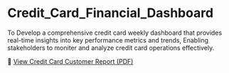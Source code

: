 # Credit_Card_Financial_Dashboard
To Develop a comprehensive credit card weekly dashboard that 
provides real-time insights into key performance metrics and trends,
Enabling stakeholders to moniter and analyze credit card operations effectively.




📄 [View Credit Card Customer Report (PDF)](./Credit_Card_Customer_Report.pdf)
